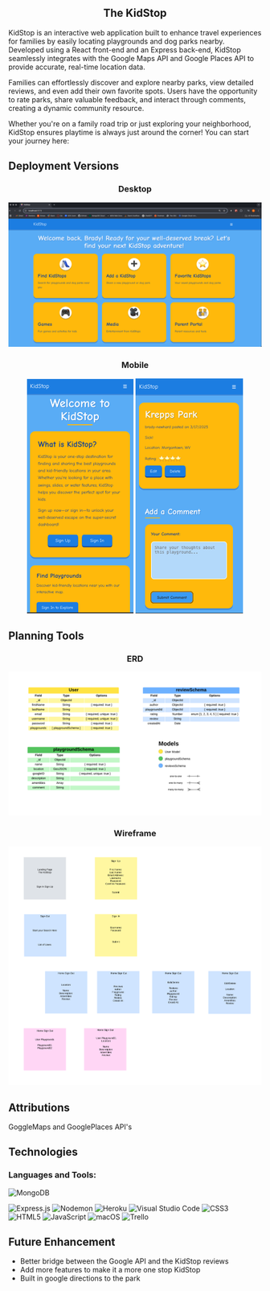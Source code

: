 <!-- <p align="center">
  <img src="./public/images/cbc-logo-transparent.png" alt="Logo" width="500">
</p> -->
<h2 align="center">The KidStop</h2>

<p>KidStop is an interactive web application built to enhance travel experiences for families by easily locating playgrounds and dog parks nearby. Developed using a React front-end and an Express back-end, KidStop seamlessly integrates with the Google Maps API and Google Places API to provide accurate, real-time location data.

Families can effortlessly discover and explore nearby parks, view detailed reviews, and even add their own favorite spots. Users have the opportunity to rate parks, share valuable feedback, and interact through comments, creating a dynamic community resource.

Whether you're on a family road trip or just exploring your neighborhood, KidStop ensures playtime is always just around the corner! You can start your journey here:<p>
<!-- <p align="center">
https://the-craft-beer-collective-30d7183bcd5d.herokuapp.com/
</p> -->

## Deployment Versions
<h3 align="center">Desktop</h3>
<div align="center">
    <img src="./public/images/Desktop.png" alt="Image of the desktop sign in page" />
</div>

<h3 align="center">Mobile</h3>
<div align="center">
    <img src="./public/images/Mobile-dashboard.png" alt="Image of the mobile welcome page" />
    <img src="./public/images/mobile.png" alt="Image of the mobile add playground page" />
</div>

## Planning Tools

<h3 align="center">ERD</h3>

![ERD](./public/images/ERD.png)


<h3 align="center">Wireframe</h3>

![Wireframe](./public/images/Wireframe.png)

## Attributions
GoggleMaps and GooglePlaces API's

## Technologies
<h3 align="left">Languages and Tools:</h3>

![MongoDB](https://img.shields.io/badge/MongoDB-%234ea94b.svg?style=for-the-badge&logo=mongodb&logoColor=white)
<!-- ![Gimp Gnu Image Manipulation Program](https://img.shields.io/badge/Gimp-657D8B?style=for-the-badge&logo=gimp&logoColor=FFFFFF)
![EJS](https://img.shields.io/badge/ejs-%23B4CA65.svg?style=for-the-badge&logo=ejs&logoColor=black) -->
![Express.js](https://img.shields.io/badge/express.js-%23404d59.svg?style=for-the-badge&logo=express&logoColor=%2361DAFB)
![Nodemon](https://img.shields.io/badge/NODEMON-%23323330.svg?style=for-the-badge&logo=nodemon&logoColor=%BBDEAD)
![Heroku](https://img.shields.io/badge/heroku-%23430098.svg?style=for-the-badge&logo=heroku&logoColor=white)
![Visual Studio Code](https://img.shields.io/badge/Visual%20Studio%20Code-0078d7.svg?style=for-the-badge&logo=visual-studio-code&logoColor=white)
![CSS3](https://img.shields.io/badge/css3-%231572B6.svg?style=for-the-badge&logo=css3&logoColor=white)
![HTML5](https://img.shields.io/badge/html5-%23E34F26.svg?style=for-the-badge&logo=html5&logoColor=white)
![JavaScript](https://img.shields.io/badge/javascript-%23323330.svg?style=for-the-badge&logo=javascript&logoColor=%23F7DF1E)
![macOS](https://img.shields.io/badge/mac%20os-000000?style=for-the-badge&logo=macos&logoColor=F0F0F0)
![Trello](https://img.shields.io/badge/Trello-%23026AA7.svg?style=for-the-badge&logo=Trello&logoColor=white)

## Future Enhancement
- Better bridge between the Google API and the KidStop reviews
- Add more features to make it a more one stop KidStop
- Built in google directions to the park
